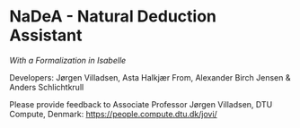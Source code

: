 NaDeA - Natural Deduction Assistant
===================================

*With a Formalization in Isabelle*

Developers: Jørgen Villadsen, Asta Halkjær From, Alexander Birch Jensen & Anders Schlichtkrull

Please provide feedback to Associate Professor Jørgen Villadsen, DTU Compute, Denmark: https://people.compute.dtu.dk/jovi/
